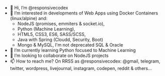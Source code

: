 - 👋 Hi, I’m @responsivecodex
- 👀 I’m interested in developments of Web Apps using Docker Containers (linux/alpine) and:
  - NodeJS (promises, emmiters & socket.io), 
  - Python (Machine Learning), 
  - HTML5, CSS3, ES6, SASS/SCSS, 
  - Java with Spring (Cloudd, Security, Boot) 
  - Mongo & MySQL, I'm not deprecated SQL & Oracle
- 🌱 I’m currently learning Python focused to Machine Learning
- 💞️ I’m looking to collaborate on NodeJS projects
- 📫 How to reach me?  On RRSS as @responsivecodex:  @gmail, telegram, twitter, wordpress, livejournal, instagram, codepen, reddit & others...

<!---
responsivecodex/responsivecodex is a ✨ special ✨ repository because its `README.md` (this file) appears on your GitHub profile.
You can click the Preview link to take a look at your changes.
--->
